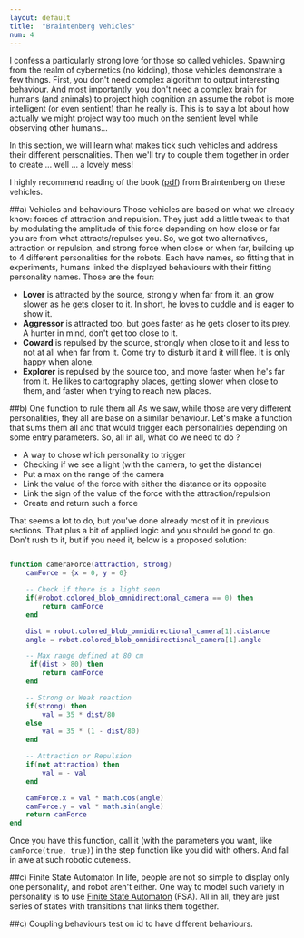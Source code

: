 ```yaml
---
layout: default
title:  "Braintenberg Vehicles"
num: 4
---
```


I confess a particularly strong love for those so called vehicles. Spawning from the realm of cybernetics (no kidding), those vehicles demonstrate a few things. First, you don't need complex algorithm to output interesting behaviour. And most importantly, you don't need a complex brain for humans (and animals) to project high cognition an assume the robot is more intelligent (or even sentient) than he really is. This is to say a lot about how actually we might project way too much on the sentient level while observing other humans...

In this section, we will learn what makes tick such vehicles and address their different personalities. Then we'll try to couple them together in order to create ... well ... a lovely mess!

I highly recommend reading of the book ([pdf](http://ge.tt/1ivvhQu/v/0)) from Braintenberg on these vehicles.


##a) Vehicles and behaviours
Those vehicles are based on what we already know: forces of attraction and repulsion. They just add a little tweak to that by modulating the amplitude of this force depending on how close or far you are from what attracts/repulses you. So, we got two alternatives, attraction or repulsion, and strong force when close or when far, building up to 4 different personalities for the robots. Each have names, so fitting that in experiments, humans linked the displayed behaviours with their fitting personality names. Those are the four:

* **Lover** is attracted by the source, strongly when far from it, an grow slower as he gets closer to it. In short, he loves to cuddle and is eager to show it.
* **Aggressor** is attracted too, but goes faster as he gets closer to its prey. A hunter in mind, don't get too close to it.
* **Coward** is repulsed by the source, strongly when close to it and less to not at all when far from it. Come try to disturb it and it will flee. It is only happy when alone.
* **Explorer** is repulsed by the source too, and move faster when he's far from it. He likes to cartography places, getting slower when close to them, and faster when trying to reach new places.


##b) One function to rule them all
As we saw, while those are very different personalities, they all are base on a similar behaviour. Let's make a function that sums them all and that would trigger each personalities depending on some entry parameters. So, all in all, what do we need to do ?

* A way to chose which personality to trigger
* Checking if we see a light (with the camera, to get the distance)
* Put a max on the range of the camera
* Link the value of the force with either the distance or its opposite
* Link the sign of the value of the force with the attraction/repulsion
* Create and return such a force

That seems a lot to do, but you've done already most of it in previous sections. That plus a bit of applied logic and you should be good to go. Don't rush to it, but if you need it, below is a proposed solution:

```lua

function cameraForce(attraction, strong)
    camForce = {x = 0, y = 0}

    -- Check if there is a light seen
    if(#robot.colored_blob_omnidirectional_camera == 0) then
        return camForce
    end

    dist = robot.colored_blob_omnidirectional_camera[1].distance
    angle = robot.colored_blob_omnidirectional_camera[1].angle

    -- Max range defined at 80 cm
	 if(dist > 80) then
        return camForce
    end

    -- Strong or Weak reaction
    if(strong) then
        val = 35 * dist/80
    else
        val = 35 * (1 - dist/80)
    end

    -- Attraction or Repulsion
    if(not attraction) then
        val = - val
    end

    camForce.x = val * math.cos(angle)
    camForce.y = val * math.sin(angle)     	
    return camForce
end
```

Once you have this function, call it (with the parameters you want, like `camForce(true, true)`) in the step function like you did with others. And fall in awe at such robotic cuteness.

##c) Finite State Automaton
In life, people are not so simple to display only one personality, and robot aren't either. One way to model such variety in personality is to use [Finite State Automaton](http://en.wikipedia.org/wiki/Finite-state_machine) (FSA). All in all, they are just series of states with transitions that links them together.

##c) Coupling behaviours
test on id to have different behaviours.
